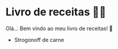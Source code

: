 # Livro de receitas :man_cook:

Olá... Bem vindo ao meu livro de receitas! :wave:

- Strogonoff de carne

